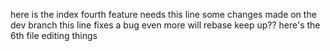 here is the index
fourth feature needs this line
some changes made on the dev branch
this line fixes a bug 
even more
will rebase keep up??
here's the 6th file editing things
